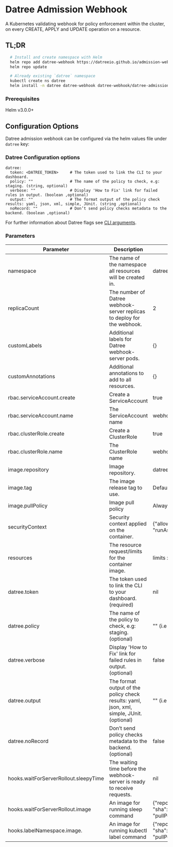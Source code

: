 # Datree Admission Webhook

A Kubernetes validating webhook for policy enforcement within the cluster, on every CREATE, APPLY and UPDATE operation
on a resource.

## TL;DR

```bash
  # Install and create namespace with Helm
  helm repo add datree-webhook https://datreeio.github.io/admission-webhook-datree/
  helm repo update

  # Already existing `datree` namespace
  kubectl create ns datree
  helm install -n datree datree-webhook datree-webhook/datree-admission-webhook --set datree.token=<DATREE_TOKEN>
```

### Prerequisites

Helm v3.0.0+

## Configuration Options

Datree admission webhook can be configured via the helm values file under `datree` key:

### Datree Configuration options

```
datree:
  token: <DATREE_TOKEN>     # The token used to link the CLI to your dashboard.
  policy: ""                # The name of the policy to check, e.g: staging. (string, optional)
  verbose: ""               # Display 'How to Fix' link for failed rules in output. (boolean ,optional)
  output: ""                # The format output of the policy check results: yaml, json, xml, simple, JUnit. (string ,optional)
  noRecord: ""              # Don’t send policy checks metadata to the backend. (boolean ,optional)
```

For further information about Datree flags see [CLI arguments](https://hub.datree.io/setup/cli-arguments).

### Parameters

| Parameter                             | Description                                                                               | Default                                                                                                                                           |
|---------------------------------------|-------------------------------------------------------------------------------------------|---------------------------------------------------------------------------------------------------------------------------------------------------|
| namespace                             | The name of the namespace all resources will be created in.                               | datree                                                                                                                                            |
| replicaCount                          | The number of Datree webhook-server replicas to deploy for the webhook.                   | 2                                                                                                                                                 |
| customLabels                          | Additional labels for Datree webhook-server pods.                                         | {}                                                                                                                                                |
| customAnnotations                     | Additional annotations to add to all resources.                                           | {}                                                                                                                                                |
| rbac.serviceAccount.create            | Create a ServiceAccount                                                                   | true                                                                                                                                              |
| rbac.serviceAccount.name              | The ServiceAccount name                                                                   | webhook-server-datree                                                                                                                             |
| rbac.clusterRole.create               | Create a ClusterRole                                                                      | true                                                                                                                                              |
| rbac.clusterRole.name                 | The ClusterRole name                                                                      | webhook-server-datree                                                                                                                             |
| image.repository                      | Image repository.                                                                         | datree/admission-webhook                                                                                                                          |
| image.tag                             | The image release tag to use.                                                             | Defaults to Chart appVersion                                                                                                                      |
| image.pullPolicy                      | Image pull policy                                                                         | Always                                                                                                                                            |
| securityContext                       | Security context applied on the container.                                                | {"allowPrivilegeEscalation":false,"readOnlyRootFilesystem":true, "runAsNonRoot":true,"runAsUser":25000}                                           |
| resources                             | The resource request/limits for the container image.                                      | limits :cpu: 1000m, memory: 512Mi requests: cpu:100m, memory:256Mi                                                                                |
| datree.token                          | The token used to link the CLI to your dashboard. (required)                              | nil                                                                                                                                               |
| datree.policy                         | The name of the policy to check, e.g: staging. (optional)                                 | "" (i.e "default")                                                                                                                                |
| datree.verbose                        | Display 'How to Fix' link for failed rules in output. (optional)                          | false                                                                                                                                             |
| datree.output                         | The format output of the policy check results: yaml, json, xml, simple, JUnit. (optional) | "" (i.e beautiful😊)                                                                                                                              |
| datree.noRecord                       | Don’t send policy checks metadata to the backend. (optional)                              | false                                                                                                                                             |
| hooks.waitForServerRollout.sleepyTime | The waiting time before the webhook-server is ready to receive requests.                  | nil                                                                                                                                               |
| hooks.waitForServerRollout.image      | An image for running sleep command                                                        | {"repository": "alpine", "sha":"sha256:1304f174557314a7ed9eddb4eab12fed12cb0cd9809e4c28f29af86979a3c870", "pullPolicy":"Always"}                  |
| hooks.labelNamespace.image.           | An image for running kubectl label command                                                | {"repository": "public.ecr.aws/m6p7v6h2", "sha":"sha256:d3c17f1dc6e665dcc78e8c14a83ae630bc3d65b07ea11c5f1a012c2c6786d039", "pullPolicy":"Always"} |
